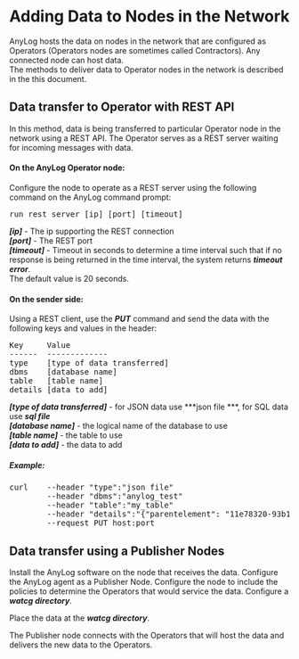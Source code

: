 # Adding Data to Nodes in the Network
 
 AnyLog hosts the data on nodes in the network that are configured as Operators (Operators nodes are sometimes called Contractors).
 Any connected node can host data.  
 The methods to deliver data to Operator nodes in the network is described in the this document.
 
 ## Data transfer to Operator with REST API
 
 In this method, data is being transferred to particular Operator node in the network using a REST API.
 The Operator serves as a REST server waiting for incoming messages with data.
 
 #### On the AnyLog Operator node: 
 Configure the node to operate as a REST server using the following command on the AnyLog command prompt:
 
<pre>
run rest server [ip] [port] [timeout]
</pre>
***[ip]*** - The ip supporting the REST connection  
***[port]*** - The REST port  
***[timeout]*** - Timeout in seconds to determine a time interval such that if no response is being returned in the time interval, the system returns ***timeout error***.  
The default value is 20 seconds.
    
 #### On the sender side:
 
Using a REST client, use the ***PUT*** command and send the data with the following keys and values in the header:  
<pre>
Key     Value
------  -------------
type    [type of data transferred]
dbms    [database name]
table   [table name]
details [data to add]
</pre>

***[type of data transferred]*** - for JSON data use ***json file ***, for SQL data use ***sql file***     
***[database name]*** - the logical name of the database to use  
***[table name]*** - the table to use  
***[data to add]*** - the data to add  

##### Example:

<pre>
curl    --header "type":"json file"  
        --header "dbms":"anylog_test" 
        --header "table":"my_table"
        --header "details":"{"parentelement": "11e78320-93b1-11e9-b465-d4856454f4ba", "webid": "F1AbEfLbwwL8F6EiShvDV-QH70AIIPnEbGT6RG0ZdSFZFT0ugL19tYGrwdFojNpadLPwI4gWE9NUEFTUy1MSVRTTFxMSVRTQU5MRUFORFJPXFNBTiBTRUJBU1RJQU4gMjg4MVxSRU1PVEUtU0VSVkVSLUFORFJFU3xQSU5H", "device_name": "REMOTE-SERVER-ANDRES", "value": 168, "timestamp": "2019-10-11T17:13:39.0430145Z"}"
        --request PUT host:port
</pre>


 ## Data transfer using a Publisher Nodes
 
 Install the AnyLog software on the node that receives the data.
 Configure the AnyLog agent as a Publisher Node.
 Configure the node to include the policies to determine the Operators that would service the data.
 Configure a ***watcg directory***.
 
 Place the data at the ***watcg directory***.
 
 The Publisher node connects with the Operators that will host the data and delivers the new data to the Operators.
  
 
 

